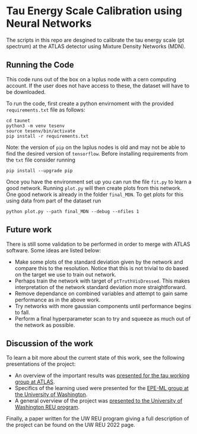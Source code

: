 # Tau Energy Scale Calibration using Neural Networks

The scripts in this repo are desgined to calibrate the tau energy scale (pt spectrum) at the ATLAS detector using Mixture Density Networks (MDN). 

## Running the Code

This code runs out of the box on a lxplus node with a cern computing account. If the user does not have access to these, the dataset will have to be downloaded. 

To run the code, first create a python envirnoment with the provided `requirements.txt` file as follows:

````
cd taunet
python3 -m venv tesenv
source tesenv/bin/activate
pip install -r requirements.txt
````

Note: the version of `pip` on the lxplus nodes is old and may not be able to find the desired version of `tensorflow`. Before installing requirements from the `txt` file consider running

````
pip install --upgrade pip
````

Once you have the environment set up you can run the file `fit.py` to learn a good network. Running `plot.py` will then create plots from this network. One good network is already in the folder `final_MDN`. To get plots for this using data from part of the dataset run 

````
python plot.py --path final_MDN --debug --nfiles 1
````

## Future work

There is still some validation to be performed in order to merge with ATLAS software. Some ideas are listed below:

- Make some plots of the standard deviation given by the network and compare this to the resolution. Notice that this is not trivial to do based on the target we use to train out network. 
- Perhaps train the network with target of `ptTruthVisDressed`. This makes interpretation of the network standard deviation more straightforward. 
- Remove dependance on combined variables and attempt to gain same performance as in the above work. 
- Try networks with more gaussian components until performance begins to fall. 
- Perform a final hyperparameter scan to try and squeeze as much out of the network as possible. 

## Discussion of the work

To learn a bit more about the current state of this work, see the following presentations of the project: 

- An overview of the important results was [presented for the tau working group at ATLAS](https://indico.cern.ch/event/1189825/contributions/5006121/attachments/2493221/4281765/TES_determination_with_NN.pdf). 
- Specifics of the learning used were presented for the [EPE-ML group at the University of Washington](https://indico.cern.ch/event/1112960/contributions/4927575/attachments/2496439/4287590/TES_calibration_with_NNs_EPE_ML_meeting.pdf).
- A general overview of the project was [presented to the University of Washington REU program](https://archive.int.washington.edu/REU/2022/Cochran-Branson_talk.pdf).

Finally, a paper written for the UW REU program giving a full description of the project can be found on the UW REU 2022 page. 
